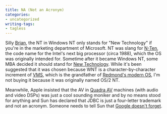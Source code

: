 ```yaml
---
title: NA (Not an Acronym)
categories:
- uncategorized
writing-tags:
- tagless
---
```


Silly [Brian][1], the NT in Windows NT only stands for "New Technology" if you're in the marketing department of Microsoft.  NT was slang for [N-Ten][2], the code name for the Intel's next big processor (circa 1988), which the OS was originally intended for.  Sometime after it became Windows NT, some MBA decided it should stand for [New Technology][3].  While it's been suggested that it was chosen because WNT is a character-by-character increment of [VMS][4], which is the grandfather of [Redmond's modern OS][5], I'm not buying it because it was originally named OS/2 NT.

   [1]: http://stlbrianj.blogspot.com/
   [2]: http://www.intel.com/design/chipsets/860/
   [3]: http://www.wininformant.com/Articles/Index.cfm?ArticleID=37757
   [4]: http://www.pottsoft.com/home/vms/vms.html
   [5]: http://www.winntmag.com/Articles/Index.cfm?IssueID=97&ArticleID=4494

Meanwhile, Apple insisted that the AV in [Quadra AV][6] machines (with audio and video DSPs) was just a cool sounding moniker and by no means stood for anything and Sun has declared that JDBC is just a four-letter trademark and not an acronym.  Someone needs to tell Sun that [Google doesn't forget][7].

   [6]: http://www.lowendmac.com/quadra/q840av.shtml
   [7]: http://www.google.com/search?num=1&q=java.sun.com/products/jdbc/
